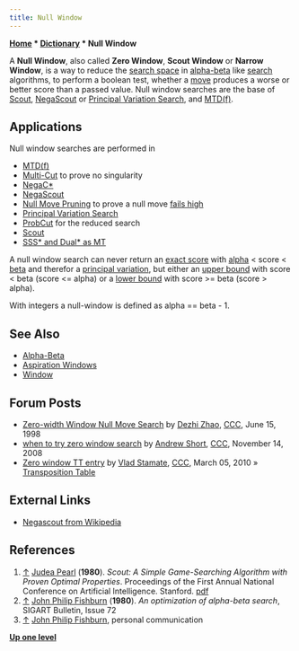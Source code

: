 ```yaml
---
title: Null Window
---
```

**[Home](Home "Home") \* [Dictionary](Dictionary "Dictionary") \* Null Window**


A **Null Window**, also called **Zero Window**, **Scout Window** or **Narrow Window**, is a way to reduce the [search space](Search_Space "Search Space") in [alpha-beta](Alpha-Beta "Alpha-Beta") like [search](Search "Search") algorithms, to perform a boolean test, whether a [move](Moves "Moves") produces a worse or better score than a passed value. Null window searches are the base of [Scout](Scout "Scout"), [NegaScout](NegaScout "NegaScout") or [Principal Variation Search](Principal_Variation_Search "Principal Variation Search"), and [MTD(f)](MTD(f) "MTD(f)"). 



## Applications


Null window searches are performed in



* [MTD(f)](MTD(f) "MTD(f)")
* [Multi-Cut](Multi-Cut "Multi-Cut") to prove no singularity
* [NegaC\*](NegaC* "NegaC*")
* [NegaScout](NegaScout "NegaScout")
* [Null Move Pruning](Null_Move_Pruning "Null Move Pruning") to prove a null move [fails high](Fail-High "Fail-High")
* [Principal Variation Search](Principal_Variation_Search "Principal Variation Search")
* [ProbCut](ProbCut "ProbCut") for the reduced search
* [Scout](Scout "Scout")
* [SSS\* and Dual\* as MT](SSS*_and_Dual*#SSStarandDualStarAsMT "SSS* and Dual*")


A null window search can never return an [exact score](Exact_Score "Exact Score") with [alpha](Alpha "Alpha") < score < [beta](Beta "Beta") and therefor a [principal variation](Principal_Variation "Principal Variation"), but either an [upper bound](Upper_Bound "Upper Bound") with score < beta (score <= alpha) or a [lower bound](Lower_Bound "Lower Bound") with score >= beta (score > alpha). 


With integers a null-window is defined as alpha == beta - 1.



## See Also


* [Alpha-Beta](Alpha-Beta "Alpha-Beta")
* [Aspiration Windows](Aspiration_Windows "Aspiration Windows")
* [Window](Window "Window")


## Forum Posts


* [Zero-width Window Null Move Search](https://www.stmintz.com/ccc/index.php?id=20596) by [Dezhi Zhao](index.php?title=Dezhi_Zhao&action=edit&redlink=1 "Dezhi Zhao (page does not exist)"), [CCC](CCC "CCC"), June 15, 1998
* [when to try zero window search](http://www.talkchess.com/forum/viewtopic.php?t=24883) by [Andrew Short](index.php?title=Andrew_Short&action=edit&redlink=1 "Andrew Short (page does not exist)"), [CCC](CCC "CCC"), November 14, 2008
* [Zero window TT entry](http://www.talkchess.com/forum/viewtopic.php?t=33084) by [Vlad Stamate](Vlad_Stamate "Vlad Stamate"), [CCC](CCC "CCC"), March 05, 2010 » [Transposition Table](Transposition_Table "Transposition Table")


## External Links


* [Negascout from Wikipedia](https://en.wikipedia.org/wiki/Negascout)


## References


1. <a id="cite-ref-1" href="#cite-note-1">↑</a> [Judea Pearl](Judea_Pearl "Judea Pearl") (**1980**). *Scout: A Simple Game-Searching Algorithm with Proven Optimal Properties*. Proceedings of the First Annual National Conference on Artificial Intelligence. Stanford. [pdf](http://ftp.cs.ucla.edu/pub/stat_ser/scout.pdf)
2. <a id="cite-ref-2" href="#cite-note-2">↑</a> [John Philip Fishburn](John_Philip_Fishburn "John Philip Fishburn") (**1980**). *An optimization of alpha-beta search*, SIGART Bulletin, Issue 72
3. <a id="cite-ref-3" href="#cite-note-3">↑</a> [John Philip Fishburn](John_Philip_Fishburn "John Philip Fishburn"), personal communication

**[Up one level](Dictionary "Dictionary")**







 
